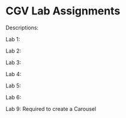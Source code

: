 # CGV Lab Assignments

Descriptions:

Lab 1:

Lab 2:

Lab 3:

Lab 4:

Lab 5:

Lab 6:

Lab 9: Required to create a Carousel
